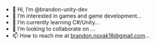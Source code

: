 - 👋 Hi, I’m @brandon-unity-dev
- 👀 I’m interested in games and game development...
- 🌱 I’m currently learning C#/Unity...
- 💞️ I’m looking to collaborate on ...
- 📫 How to reach me at brandon.novak18@gmail.com...

<!---
brandon-unity-dev/brandon-unity-dev is a ✨ special ✨ repository because its `README.md` (this file) appears on your GitHub profile.
You can click the Preview link to take a look at your changes.
--->
